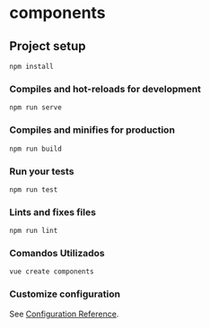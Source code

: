 # components

## Project setup

```
npm install
```

### Compiles and hot-reloads for development

```
npm run serve
```

### Compiles and minifies for production

```
npm run build
```

### Run your tests

```
npm run test
```

### Lints and fixes files

```
npm run lint
```

### Comandos Utilizados

```
vue create components

```

### Customize configuration

See [Configuration Reference](https://cli.vuejs.org/config/).
